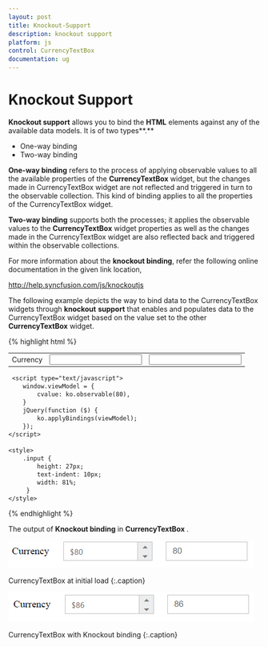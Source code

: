 ```yaml
---
layout: post
title: Knockout-Support
description: knockout support
platform: js
control: CurrencyTextBox  
documentation: ug
---
```


# Knockout Support

**Knockout support** allows you to bind the **HTML** elements against any of the available data models. It is of two types**.**

* One-way binding
* Two-way binding

**One-way binding** refers to the process of applying observable values to all the available properties of the **CurrencyTextBox** widget, but the changes made in CurrencyTextBox widget are not reflected and triggered in turn to the observable collection. This kind of binding applies to all the properties of the CurrencyTextBox widget.

**Two-way binding** supports both the processes; it applies the observable values to the **CurrencyTextBox** widget properties as well as the changes made in the CurrencyTextBox widget are also reflected back and triggered within the observable collections. 

For more information about the **knockout binding**, refer the following online documentation in the given link location,

<http://help.syncfusion.com/js/knockoutjs>

The following example depicts the way to bind data to the CurrencyTextBox widgets through **knockout** **support** that enables and populates data to the CurrencyTextBox widget based on the value set to the other **CurrencyTextBox** widget.

{% highlight html %}


<!DOCTYPE html>
<html xmlns="http://www.w3.org/1999/xhtml">
<head>
    <title></title>
    <link href="http://cdn.syncfusion.com/{{ site.releaseversion }}/js/web/flat-azure/ej.web.all.min.css" rel="stylesheet" />
    <script src="http://cdn.syncfusion.com/js/assets/external/jquery-1.10.2.min.js"></script>
    <script src="http://cdn.syncfusion.com/js/assets/external/jquery.globalize.min.js"> </script>
    <script src="http://cdn.syncfusion.com/js/assets/external/jquery.easing.1.3.min.js"> </script>
    <script src="http://cdn.syncfusion.com/js/assets/external/knockout.min.js"></script>
    <script src="http://cdn.syncfusion.com/{{ site.releaseversion }}/js/web/ej.web.all.min.js"> </script>
    <script src="http://cdn.syncfusion.com/{{ site.releaseversion }}/js/ej.widget.ko.min.js"></script>

</head>
<body>
    <div id="center">
        <table cellpadding="10">
            <tbody>
                <tr>
                    <td>
                        <label for="currency">Currency</label>
                    </td>
                    <td>
                        <input id="currency" type="text" data-bind="ejCurrencyTextbox: { value: cvalue }" />
                    </td>
                    <td>
                        <input type="text" class="input ejinputtext" data-bind="value: cvalue" />
                    </td>
                </tr>
            </tbody>
        </table>
    </div>
    
     <script type="text/javascript">  
        window.viewModel = {
            cvalue: ko.observable(80),
        }
        jQuery(function ($) {
            ko.applyBindings(viewModel);
        });
    </script> 
    
    <style>
        .input {
            height: 27px;
            text-indent: 10px;
            width: 81%;
         }
    </style>
</body>
</html>


{% endhighlight %}





The output of **Knockout binding** in **CurrencyTextBox** .



![](/js/Currency/Knockout-Support_images/Knockout-Support_img1.png)

CurrencyTextBox at initial load
{:.caption}



![](/js/Currency/Knockout-Support_images/Knockout-Support_img2.png)

CurrencyTextBox with Knockout binding
{:.caption}

